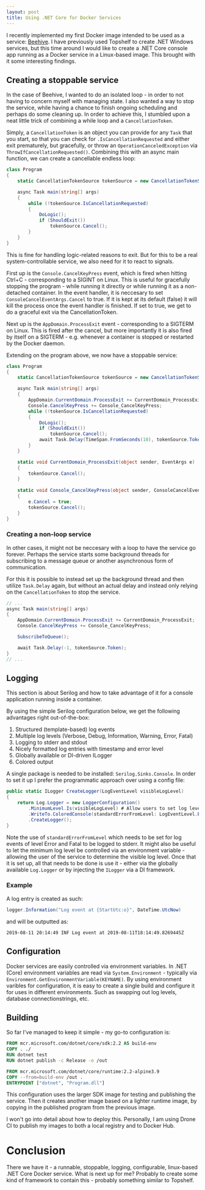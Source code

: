 ```yaml
---
layout: post
title: Using .NET Core for Docker Services
---
```


I recently implemented my first Docker image intended to be used as a service: [Beehive](https://github.com/MikaelElkiaer/Beehive).
I have previously used Topshelf to create .NET Windows services, but this time around I would like to create a .NET Core console app running as a Docker service in a Linux-based image.
This brought with it some interesting findings.

## Creating a stoppable service
In the case of Beehive, I wanted to do an isolated loop - in order to not having to concern myself with managing state.
I also wanted a way to stop the service, while having a chance to finish ongoing scheduling and perhaps do some cleaning up.
In order to achieve this, I stumbled upon a neat little trick of combining a while loop and a `CancellationToken`.

Simply, a `CancellationToken` is an object you can provide for any `Task` that you start, so that you can check for `.IsCancellationRequested` and either exit prematurely, but gracefully, or throw an `OperationCanceledException` via `ThrowIfCancellationRequested()`.
Combining this with an async main function, we can create a cancellable endless loop:
```csharp
class Program
{
    static CancellationTokenSource tokenSource = new CancellationTokenSource();

    async Task main(string[] args)
    {
        while (!tokenSource.IsCancellationRequested)
        {
            DoLogic();
            if (ShouldExit())
                tokenSource.Cancel();
        }
    }
}
```
This is fine for handling logic-related reasons to exit.
But for this to be a real system-controllable service, we also need for it to react to signals.

First up is the `Console.CancelKeyPress` event, which is fired when hitting Ctrl+C - corresponding to a SIGINT on Linux.
This is useful for gracefully stopping the program - while running it directly or while running it as a non-detached container.
In the event handler, it is neccesary to set `ConsoleCancelEventArgs.Cancel` to true.
If it is kept at its default (false) it will kill the process once the event handler is finished.
If set to true, we get to do a graceful exit via the CancellationToken.

Next up is the `AppDomain.ProcessExit` event - corresponding to a SIGTERM on Linux.
This is fired after the cancel, but more importantly it is also fired by itself on a SIGTERM - e.g. whenever a container is stopped or restarted by the Docker daemon.

Extending on the program above, we now have a stoppable service:
```csharp
class Program
{
    static CancellationTokenSource tokenSource = new CancellationTokenSource();

    async Task main(string[] args)
    {
        AppDomain.CurrentDomain.ProcessExit += CurrentDomain_ProcessExit;
        Console.CancelKeyPress += Console_CancelKeyPress;
        while (!tokenSource.IsCancellationRequested)
        {
            DoLogic();
            if (ShouldExit())
                tokenSource.Cancel();
            await Task.Delay(TimeSpan.FromSeconds(10), tokenSource.Token);
        }
    }

    static void CurrentDomain_ProcessExit(object sender, EventArgs e)
    {
        tokenSource.Cancel();
    }
   
    static void Console_CancelKeyPress(object sender, ConsoleCancelEventArgs e)
    {
        e.Cancel = true;
        tokenSource.Cancel();
    }
}
```

### Creating a non-loop service
In other cases, it might not be neccesary with a loop to have the service go forever.
Perhaps the service starts some background threads for subscribing to a message queue or another asynchronous form of communication.

For this it is possible to instead set up the background thread and then utilize `Task.Delay` again, but without an actual delay and instead only relying on the `CancellationToken` to stop the service.
```csharp
// ...
async Task main(string[] args)
{
    AppDomain.CurrentDomain.ProcessExit += CurrentDomain_ProcessExit;
    Console.CancelKeyPress += Console_CancelKeyPress;

    SubscribeToQueue();

    await Task.Delay(-1, tokenSource.Token);
}
// ...
```

## Logging
This section is about Serilog and how to take advantage of it for a console application running inside a container.

By using the simple Serilog configuration below, we get the following advantages right out-of-the-box:
1. Structured (template-based) log events
2. Multiple log levels (Verbose, Debug, Information, Warning, Error, Fatal)
3. Logging to stderr and stdout
4. Nicely formatted log entries with timestamp and error level
5. Globally available or DI-driven ILogger
6. Colored output

A single package is needed to be installed: `Serilog.Sinks.Console`.
In order to set it up I prefer the programmatic approach over using a config file:
```csharp
public static ILogger CreateLogger(LogEventLevel visibleLogLevel)
{
    return Log.Logger = new LoggerConfiguration()
        .MinimumLevel.Is(visibleLogLevel) # Allow users to set log level
        .WriteTo.ColoredConsole(standardErrorFromLevel: LogEventLevel.Error) # Send errors and fatals to stderr
        .CreateLogger();
}
```
Note the use of `standardErrorFromLevel` which needs to be set for log events of level Error and Fatal to be logged to stderr.
It might also be useful to let the minimum log level be controlled via an environment variable - allowing the user of the service to determine the visible log level.
Once that it is set up, all that needs to be done is use it - either via the globally available `Log.Logger` or by injecting the `ILogger` via a DI framework.

### Example
A log entry is created as such:
```csharp
logger.Information("Log event at {StartUtc:o}", DateTime.UtcNow)
```
and will be outputted as:
```
2019-08-11 20:14:49 INF Log event at 2019-08-11T18:14:49.8269445Z
```

## Configuration
Docker services are easily controlled via environment variables.
In .NET (Core) environment variables are read via `System.Environment` - typically via `Environment.GetEnvironmentVariable(KEYNAME)`.
By using environment varibles for configuration, it is easy to create a single build and configure it for uses in different environments.
Such as swapping out log levels, database connectionstrings, etc.

## Building
So far I've managed to keep it simple - my go-to configuration is:
```dockerfile
FROM mcr.microsoft.com/dotnet/core/sdk:2.2 AS build-env
COPY . ./
RUN dotnet test
RUN dotnet publish -c Release -o /out

FROM mcr.microsoft.com/dotnet/core/runtime:2.2-alpine3.9
COPY --from=build-env /out .
ENTRYPOINT ["dotnet", "Program.dll"]
```
This configuration uses the larger SDK image for testing and publishing the service.
Then it creates another image based on a lighter runtime image, by copying in the published program from the previous image.

I won't go into detail about how to deploy this.
Personally, I am using Drone CI to publish my images to both a local registry and to Docker Hub.

# Conclusion
There we have it - a runnable, stoppable, logging, configurable, linux-based .NET Core Docker service.
What is next up for me? Probably to create some kind of framework to contain this - probably something similar to Topshelf.
